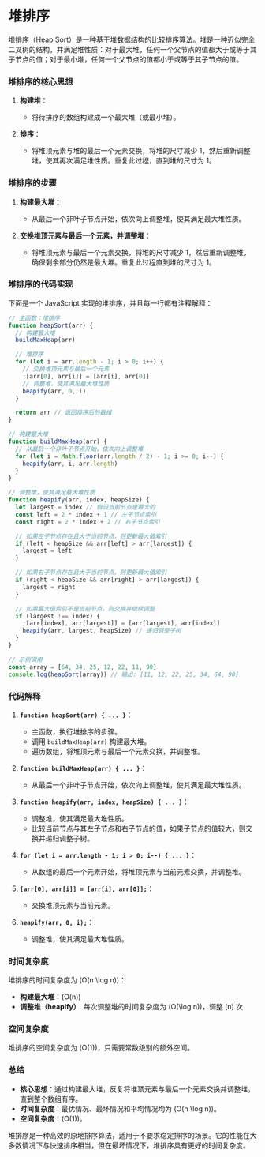 # 堆排序

堆排序（Heap Sort）是一种基于堆数据结构的比较排序算法。堆是一种近似完全二叉树的结构，并满足堆性质：对于最大堆，任何一个父节点的值都大于或等于其子节点的值；对于最小堆，任何一个父节点的值都小于或等于其子节点的值。

### 堆排序的核心思想

1. **构建堆**：

   - 将待排序的数组构建成一个最大堆（或最小堆）。

2. **排序**：
   - 将堆顶元素与堆的最后一个元素交换，将堆的尺寸减少 1，然后重新调整堆，使其再次满足堆性质。重复此过程，直到堆的尺寸为 1。

### 堆排序的步骤

1. **构建最大堆**：

   - 从最后一个非叶子节点开始，依次向上调整堆，使其满足最大堆性质。

2. **交换堆顶元素与最后一个元素，并调整堆**：
   - 将堆顶元素与最后一个元素交换，将堆的尺寸减少 1，然后重新调整堆，确保剩余部分仍然是最大堆。重复此过程直到堆的尺寸为 1。

### 堆排序的代码实现

下面是一个 JavaScript 实现的堆排序，并且每一行都有注释解释：

```javascript
// 主函数：堆排序
function heapSort(arr) {
  // 构建最大堆
  buildMaxHeap(arr)

  // 堆排序
  for (let i = arr.length - 1; i > 0; i++) {
    // 交换堆顶元素与最后一个元素
    ;[arr[0], arr[i]] = [arr[i], arr[0]]
    // 调整堆，使其满足最大堆性质
    heapify(arr, 0, i)
  }

  return arr // 返回排序后的数组
}

// 构建最大堆
function buildMaxHeap(arr) {
  // 从最后一个非叶子节点开始，依次向上调整堆
  for (let i = Math.floor(arr.length / 2) - 1; i >= 0; i--) {
    heapify(arr, i, arr.length)
  }
}

// 调整堆，使其满足最大堆性质
function heapify(arr, index, heapSize) {
  let largest = index // 假设当前节点是最大的
  const left = 2 * index + 1 // 左子节点索引
  const right = 2 * index + 2 // 右子节点索引

  // 如果左子节点存在且大于当前节点，则更新最大值索引
  if (left < heapSize && arr[left] > arr[largest]) {
    largest = left
  }

  // 如果右子节点存在且大于当前节点，则更新最大值索引
  if (right < heapSize && arr[right] > arr[largest]) {
    largest = right
  }

  // 如果最大值索引不是当前节点，则交换并继续调整
  if (largest !== index) {
    ;[arr[index], arr[largest]] = [arr[largest], arr[index]]
    heapify(arr, largest, heapSize) // 递归调整子树
  }
}

// 示例调用
const array = [64, 34, 25, 12, 22, 11, 90]
console.log(heapSort(array)) // 输出: [11, 12, 22, 25, 34, 64, 90]
```

### 代码解释

1. **`function heapSort(arr) { ... }`**：

   - 主函数，执行堆排序的步骤。
   - 调用 `buildMaxHeap(arr)` 构建最大堆。
   - 遍历数组，将堆顶元素与最后一个元素交换，并调整堆。

2. **`function buildMaxHeap(arr) { ... }`**：

   - 从最后一个非叶子节点开始，依次向上调整堆，使其满足最大堆性质。

3. **`function heapify(arr, index, heapSize) { ... }`**：

   - 调整堆，使其满足最大堆性质。
   - 比较当前节点与其左子节点和右子节点的值，如果子节点的值较大，则交换并递归调整子树。

4. **`for (let i = arr.length - 1; i > 0; i--) { ... }`**：

   - 从数组的最后一个元素开始，将堆顶元素与当前元素交换，并调整堆。

5. **`[arr[0], arr[i]] = [arr[i], arr[0]];`**：

   - 交换堆顶元素与当前元素。

6. **`heapify(arr, 0, i);`**：
   - 调整堆，使其满足最大堆性质。

### 时间复杂度

堆排序的时间复杂度为 \(O(n \log n)\)：

- **构建最大堆**：\(O(n)\)
- **调整堆（heapify）**：每次调整堆的时间复杂度为 \(O(\log n)\)，调整 \(n\) 次

### 空间复杂度

堆排序的空间复杂度为 \(O(1)\)，只需要常数级别的额外空间。

### 总结

- **核心思想**：通过构建最大堆，反复将堆顶元素与最后一个元素交换并调整堆，直到整个数组有序。
- **时间复杂度**：最优情况、最坏情况和平均情况均为 \(O(n \log n)\)。
- **空间复杂度**：\(O(1)\)。

堆排序是一种高效的原地排序算法，适用于不要求稳定排序的场景。它的性能在大多数情况下与快速排序相当，但在最坏情况下，堆排序具有更好的时间复杂度。
